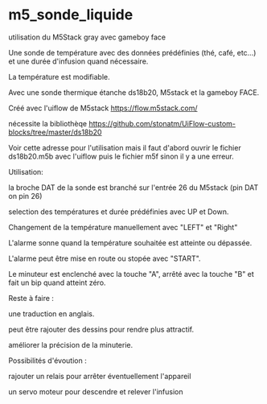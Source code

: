 # m5_sonde_liquide
utilisation du M5Stack gray avec gameboy face

Une sonde de température avec des données prédéfinies (thé, café, etc...) et une durée d'infusion quand nécessaire.

La température est modifiable.

Avec une sonde thermique étanche ds18b20, M5stack et la gameboy FACE.

Créé avec l'uiflow de M5stack https://flow.m5stack.com/

nécessite la bibliothèqe https://github.com/stonatm/UiFlow-custom-blocks/tree/master/ds18b20

Voir cette adresse pour l'utilisation mais il faut d'abord ouvrir le fichier ds18b20.m5b avec l'uiflow puis le fichier m5f sinon il y a une erreur.


Utilisation:

la broche DAT de la sonde est branché sur l'entrée 26 du M5stack (pin DAT on pin 26)

selection des températures et durée prédéfinies avec UP et Down.

Changement de la température manuellement avec "LEFT" et "Right"

L'alarme sonne quand la température souhaitée est atteinte ou dépassée.

L'alarme peut être mise en route ou stopée avec "START".

Le minuteur est enclenché avec la touche "A", arrêté avec la touche "B" et fait un bip quand atteint zéro.


Reste à faire : 

une traduction en anglais.

peut être rajouter des dessins pour rendre plus attractif.

améliorer la précision de la minuterie.

Possibilités d'évoution :

rajouter un relais pour arrêter éventuellement l'appareil

un servo moteur pour descendre et relever l'infusion
